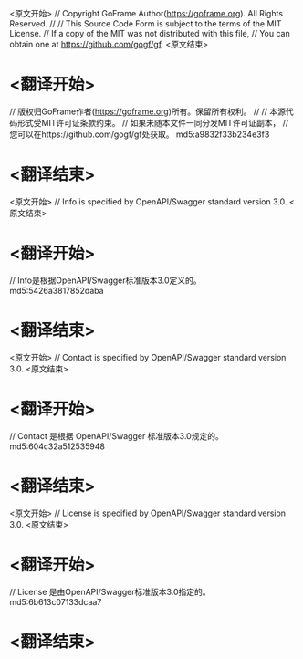 
<原文开始>
// Copyright GoFrame Author(https://goframe.org). All Rights Reserved.
//
// This Source Code Form is subject to the terms of the MIT License.
// If a copy of the MIT was not distributed with this file,
// You can obtain one at https://github.com/gogf/gf.
<原文结束>

# <翻译开始>
// 版权归GoFrame作者(https://goframe.org)所有。保留所有权利。
//
// 本源代码形式受MIT许可证条款约束。
// 如果未随本文件一同分发MIT许可证副本，
// 您可以在https://github.com/gogf/gf处获取。 md5:a9832f33b234e3f3
# <翻译结束>


<原文开始>
// Info is specified by OpenAPI/Swagger standard version 3.0.
<原文结束>

# <翻译开始>
// Info是根据OpenAPI/Swagger标准版本3.0定义的。 md5:5426a3817852daba
# <翻译结束>


<原文开始>
// Contact is specified by OpenAPI/Swagger standard version 3.0.
<原文结束>

# <翻译开始>
// Contact 是根据 OpenAPI/Swagger 标准版本3.0规定的。 md5:604c32a512535948
# <翻译结束>


<原文开始>
// License is specified by OpenAPI/Swagger standard version 3.0.
<原文结束>

# <翻译开始>
// License 是由OpenAPI/Swagger标准版本3.0指定的。 md5:6b613c07133dcaa7
# <翻译结束>

